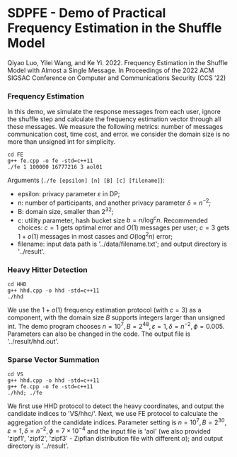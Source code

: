 # SDPFE - Demo of Practical Frequency Estimation in the Shuffle Model

Qiyao Luo, Yilei Wang, and Ke Yi. 2022. Frequency Estimation in the Shuffle
Model with Almost a Single Message. In Proceedings of the 2022 ACM SIGSAC
Conference on Computer and Communications Security (CCS ’22)

### Frequency Estimation
In this demo, we simulate the response messages from each user, ignore the shuffle step and calculate the frequency estimation vector through all these messages. We measure the following metrics: number of messages communication cost, time cost, and error. we consider the domain size is no more than unsigned int for simplicity. 

```
cd FE
g++ fe.cpp -o fe -std=c++11
./fe 1 100000 16777216 3 aol01
```
Arguments (`./fe [epsilon] [n] [B] [c] [filename]`):
- epsilon: privacy parameter $\varepsilon$ in DP;
- n: number of participants, and another privacy parameter $\delta = n^{-2}$;
- B: domain size, smaller than $2^{32}$;
- c: utility parameter, hash bucket size $b = n / \log^c n$. Recommended choices: $c=1$ gets optimal error and $O(1)$ messages per user; $c=3$ gets $1+o(1)$ messages in most casses and $O(\log^2 n)$ error;
- filename: input data path is '../data/filename.txt'; and output directory is '../result'.

### Heavy Hitter Detection
```
cd HHD
g++ hhd.cpp -o hhd -std=c++11
./hhd
```
We use the $1+o(1)$ frequency estimation protocol (with $c=3$) as a component, with the domain size $B$ supports integers larger than unsigned int. The demo program chooses $n=10^7, B=2^{48}, \varepsilon=1, \delta=n^{-2}, \phi=0.005$. Parameters can also be changed in the code. The output file is '../result/hhd.out'.

### Sparse Vector Summation
```
cd VS
g++ hhd.cpp -o hhd -std=c++11
g++ fe.cpp -o fe -std=c++11
./hhd; ./fe
```
We first use HHD protocol to detect the heavy coordinates, and output the candidate indices to 'VS/hhc/'. Next, we use FE protocol to calculate the aggregation of the candidate indices. Parameter setting is $n=10^7, B=2^{30}, \varepsilon=1, \delta = n^{-2}, \phi=7\times 10^{-4}$ and the input file is 'aol' (we also provided 'zipf1', 'zipf2', 'zipf3' - Zipfian distribution file with different $\alpha$); and output directory is '../result'.